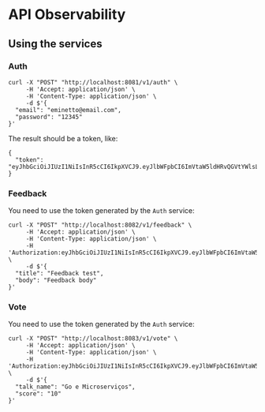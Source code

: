 # API Observability

## Using the services

### Auth

```
curl -X "POST" "http://localhost:8081/v1/auth" \
     -H 'Accept: application/json' \
     -H 'Content-Type: application/json' \
     -d $'{
  "email": "eminetto@email.com",
  "password": "12345"
}'

```

The result should be a token, like:

```
{
  "token": "eyJhbGciOiJIUzI1NiIsInR5cCI6IkpXVCJ9.eyJlbWFpbCI6ImVtaW5ldHRvQGVtYWlsLmNvbSIsImV4cCI6MTY4MDcwODA1NSwiaWF0IjoxNjgwNzA0NDI1LCJuYmYiOjE2ODA3MDQ0MjV9.LB064HaSfumhNh_PirSEJqDB1sYgHt2U6HDTjyH1nog"
}
```

### Feedback

You need to use the token generated by the ```Auth``` service:

```
curl -X "POST" "http://localhost:8082/v1/feedback" \
     -H 'Accept: application/json' \
     -H 'Content-Type: application/json' \
	 -H 'Authorization:eyJhbGciOiJIUzI1NiIsInR5cCI6IkpXVCJ9.eyJlbWFpbCI6ImVtaW5ldHRvQGVtYWlsLmNvbSIsImV4cCI6MTY4MDcwODA1NSwiaWF0IjoxNjgwNzA0NDI1LCJuYmYiOjE2ODA3MDQ0MjV9.LB064HaSfumhNh_PirSEJqDB1sYgHt2U6HDTjyH1nog' \
     -d $'{
  "title": "Feedback test",
  "body": "Feedback body"
}'
```

### Vote

You need to use the token generated by the ```Auth``` service:

```
curl -X "POST" "http://localhost:8083/v1/vote" \
     -H 'Accept: application/json' \
     -H 'Content-Type: application/json' \
	 -H 'Authorization:eyJhbGciOiJIUzI1NiIsInR5cCI6IkpXVCJ9.eyJlbWFpbCI6ImVtaW5ldHRvQGVtYWlsLmNvbSIsImV4cCI6MTY4MDcwODA1NSwiaWF0IjoxNjgwNzA0NDI1LCJuYmYiOjE2ODA3MDQ0MjV9.LB064HaSfumhNh_PirSEJqDB1sYgHt2U6HDTjyH1nog' \
     -d $'{
  "talk_name": "Go e Microserviços",
  "score": "10"
}'
```

